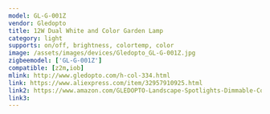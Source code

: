 ```yaml
---
model: GL-G-001Z
vendor: Gledopto
title: 12W Dual White and Color Garden Lamp
category: light
supports: on/off, brightness, colortemp, color
image: /assets/images/devices/Gledopto_GL-G-001Z.jpg
zigbeemodel: ['GL-G-001Z']
compatible: [z2m,iob]
mlink: http://www.gledopto.com/h-col-334.html
link: https://www.aliexpress.com/item/32957910925.html
link2: https://www.amazon.com/GLEDOPTO-Landscape-Spotlights-Dimmable-Compatible/dp/B07T96FZBX
link3: 
---
```


